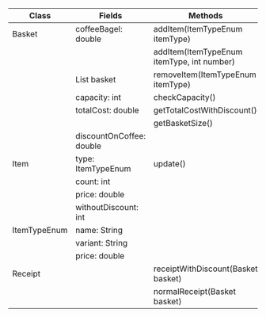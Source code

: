 | Class        	| Fields                   	| Methods                                    	| Output 	|
|--------------	|--------------------------	|--------------------------------------------	|--------	|
| Basket       	| coffeeBagel: double      	| addItem(ItemTypeEnum itemType)             	| void   	|
|              	|                          	| addItem(ItemTypeEnum itemType, int number) 	| void   	|
|              	| List<Item> basket        	| removeItem(ItemTypeEnum itemType)          	| void   	|
|              	| capacity: int            	| checkCapacity()                            	| int    	|
|              	| totalCost: double        	| getTotalCostWithDiscount()                 	| double 	|
|              	|                          	| getBasketSize()                            	| int    	|
|              	| discountOnCoffee: double 	|                                            	|        	|
| Item         	| type: ItemTypeEnum       	| update()                                   	| void   	|
|              	| count: int               	|                                            	|        	|
|              	| price: double            	|                                            	|        	|
|              	| withoutDiscount: int     	|                                            	|        	|
| ItemTypeEnum 	| name: String             	|                                            	|        	|
|              	| variant: String          	|                                            	|        	|
|              	| price: double            	|                                            	|        	|
| Receipt      	|                          	| receiptWithDiscount(Basket basket)         	| String 	|
|              	|                          	| normalReceipt(Basket basket)               	| String 	|